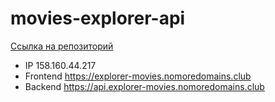 # movies-explorer-api

[Ссылка на репозиторий](https://github.com/stdkvb/movies-explorer-api)

* IP 158.160.44.217
* Frontend https://explorer-movies.nomoredomains.club
* Backend https://api.explorer-movies.nomoredomains.club

